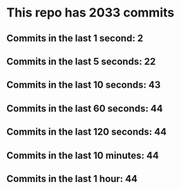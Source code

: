 # This repo has 2033 commits

## Commits in the last 1 second: 2
## Commits in the last 5 seconds: 22
## Commits in the last 10 seconds: 43
## Commits in the last 60 seconds: 44
## Commits in the last 120 seconds: 44
## Commits in the last 10 minutes: 44
## Commits in the last 1 hour: 44
